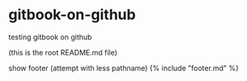 # gitbook-on-github

testing gitbook on github

(this is the root README.md file)

show footer (attempt with less pathname)
{% include "footer.md" %}
